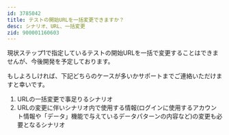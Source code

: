 ```yaml
---
id: 3785042
title: テストの開始URLを一括変更できますか？
desc: シナリオ、URL、一括変更
zid: 900001160603
---
```


現状ステップ1で指定しているテストの開始URLを一括で変更することはできませんが、今後開発を予定しております。

もしよろしければ、下記どちらのケースが多いかサポートまでご連絡いただけますと幸いです。

1.  URLの一括変更で事足りるシナリオ
2.  URLの変更に伴いシナリオ内で使用する情報(ログインに使用するアカウント情報や「データ」機能で与えているデータパターンの内容など)の変更も必要となるシナリオ